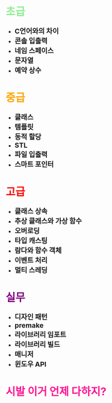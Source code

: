 # <span style="color:lightgreen">초급
- <span style="font-size:18px; font-weight:bold;">C언어와의 차이</span>
- <span style="font-size:18px; font-weight:bold;">콘솔 입출력</span>
- <span style="font-size:18px; font-weight:bold;">네임 스페이스</span>
- <span style="font-size:18px; font-weight:bold;">문자열</span>
- <span style="font-size:18px; font-weight:bold;">예약 상수</span>

# <span style="color:orange">중급
- <span style="font-size:18px; font-weight:bold;">클래스</span>
- <span style="font-size:18px; font-weight:bold;">템플릿</span>
- <span style="font-size:18px; font-weight:bold;">동적 할당</span>
- <span style="font-size:18px; font-weight:bold;">STL</span>
- <span style="font-size:18px; font-weight:bold;">파일 입출력</span>
- <span style="font-size:18px; font-weight:bold;">스마트 포인터</span>

# <span style="color:red">고급
- <span style="font-size:18px; font-weight:bold;">클래스 상속</span>
- <span style="font-size:18px; font-weight:bold;">추상 클래스와 가상 함수</span>
- <span style="font-size:18px; font-weight:bold;">오버로딩</span>
- <span style="font-size:18px; font-weight:bold;">타입 캐스팅</span>
- <span style="font-size:18px; font-weight:bold;">람다와 함수 객체</span>
- <span style="font-size:18px; font-weight:bold;">이벤트 처리</span>
- <span style="font-size:18px; font-weight:bold;">멀티 스레딩</span>

# <span style="color:purple">실무
- <span style="font-size:18px; font-weight:bold;">디자인 패턴</span>
- <span style="font-size:18px; font-weight:bold;">premake</span>
- <span style="font-size:18px; font-weight:bold;">라이브러리 임포트</span>
- <span style="font-size:18px; font-weight:bold;">라이브러리 빌드</span>
- <span style="font-size:18px; font-weight:bold;">매니저</span>
- <span style="font-size:18px; font-weight:bold;">윈도우 API</span>

# <span style="color:deeppink">시발 이거 언제 다하지?